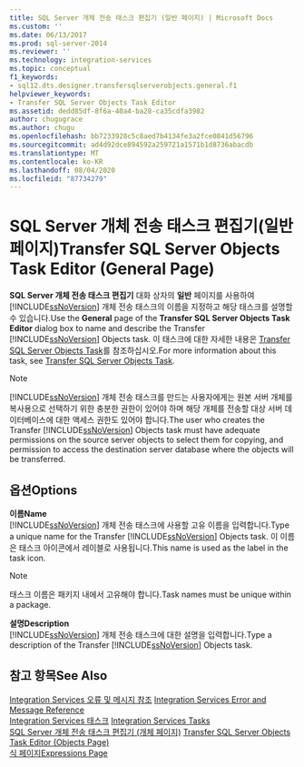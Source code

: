 ```yaml
---
title: SQL Server 개체 전송 태스크 편집기 (일반 페이지) | Microsoft Docs
ms.custom: ''
ms.date: 06/13/2017
ms.prod: sql-server-2014
ms.reviewer: ''
ms.technology: integration-services
ms.topic: conceptual
f1_keywords:
- sql12.dts.designer.transfersqlserverobjects.general.f1
helpviewer_keywords:
- Transfer SQL Server Objects Task Editor
ms.assetid: dedd85df-8f6a-40a4-ba28-ca35cdfa3982
author: chugugrace
ms.author: chugu
ms.openlocfilehash: bb7233928c5c8aed7b4134fe3a2fce0841d56796
ms.sourcegitcommit: ad4d92dce894592a259721a1571b1d8736abacdb
ms.translationtype: MT
ms.contentlocale: ko-KR
ms.lasthandoff: 08/04/2020
ms.locfileid: "87734279"
---
```

# <a name="transfer-sql-server-objects-task-editor-general-page"></a><span data-ttu-id="79b81-102">SQL Server 개체 전송 태스크 편집기(일반 페이지)</span><span class="sxs-lookup"><span data-stu-id="79b81-102">Transfer SQL Server Objects Task Editor (General Page)</span></span>
  <span data-ttu-id="79b81-103">**SQL Server 개체 전송 태스크 편집기** 대화 상자의 **일반** 페이지를 사용하여 [!INCLUDE[ssNoVersion](../includes/ssnoversion-md.md)] 개체 전송 태스크의 이름을 지정하고 해당 태스크를 설명할 수 있습니다.</span><span class="sxs-lookup"><span data-stu-id="79b81-103">Use the **General** page of the **Transfer SQL Server Objects Task Editor** dialog box to name and describe the Transfer [!INCLUDE[ssNoVersion](../includes/ssnoversion-md.md)] Objects task.</span></span> <span data-ttu-id="79b81-104">이 태스크에 대한 자세한 내용은 [Transfer SQL Server Objects Task](control-flow/transfer-sql-server-objects-task.md)를 참조하십시오.</span><span class="sxs-lookup"><span data-stu-id="79b81-104">For more information about this task, see [Transfer SQL Server Objects Task](control-flow/transfer-sql-server-objects-task.md).</span></span>  
  
> [!NOTE]  
>  <span data-ttu-id="79b81-105">[!INCLUDE[ssNoVersion](../includes/ssnoversion-md.md)] 개체 전송 태스크를 만드는 사용자에게는 원본 서버 개체를 복사용으로 선택하기 위한 충분한 권한이 있어야 하며 해당 개체를 전송할 대상 서버 데이터베이스에 대한 액세스 권한도 있어야 합니다.</span><span class="sxs-lookup"><span data-stu-id="79b81-105">The user who creates the Transfer [!INCLUDE[ssNoVersion](../includes/ssnoversion-md.md)] Objects task must have adequate permissions on the source server objects to select them for copying, and permission to access the destination server database where the objects will be transferred.</span></span>  
  
## <a name="options"></a><span data-ttu-id="79b81-106">옵션</span><span class="sxs-lookup"><span data-stu-id="79b81-106">Options</span></span>  
 <span data-ttu-id="79b81-107">**이름**</span><span class="sxs-lookup"><span data-stu-id="79b81-107">**Name**</span></span>  
 <span data-ttu-id="79b81-108">[!INCLUDE[ssNoVersion](../includes/ssnoversion-md.md)] 개체 전송 태스크에 사용할 고유 이름을 입력합니다.</span><span class="sxs-lookup"><span data-stu-id="79b81-108">Type a unique name for the Transfer [!INCLUDE[ssNoVersion](../includes/ssnoversion-md.md)] Objects task.</span></span> <span data-ttu-id="79b81-109">이 이름은 태스크 아이콘에서 레이블로 사용됩니다.</span><span class="sxs-lookup"><span data-stu-id="79b81-109">This name is used as the label in the task icon.</span></span>  
  
> [!NOTE]  
>  <span data-ttu-id="79b81-110">태스크 이름은 패키지 내에서 고유해야 합니다.</span><span class="sxs-lookup"><span data-stu-id="79b81-110">Task names must be unique within a package.</span></span>  
  
 <span data-ttu-id="79b81-111">**설명**</span><span class="sxs-lookup"><span data-stu-id="79b81-111">**Description**</span></span>  
 <span data-ttu-id="79b81-112">[!INCLUDE[ssNoVersion](../includes/ssnoversion-md.md)] 개체 전송 태스크에 대한 설명을 입력합니다.</span><span class="sxs-lookup"><span data-stu-id="79b81-112">Type a description of the Transfer [!INCLUDE[ssNoVersion](../includes/ssnoversion-md.md)] Objects task.</span></span>  
  
## <a name="see-also"></a><span data-ttu-id="79b81-113">참고 항목</span><span class="sxs-lookup"><span data-stu-id="79b81-113">See Also</span></span>  
 <span data-ttu-id="79b81-114">[Integration Services 오류 및 메시지 참조](../../2014/integration-services/integration-services-error-and-message-reference.md) </span><span class="sxs-lookup"><span data-stu-id="79b81-114">[Integration Services Error and Message Reference](../../2014/integration-services/integration-services-error-and-message-reference.md) </span></span>  
 <span data-ttu-id="79b81-115">[Integration Services 태스크](control-flow/integration-services-tasks.md) </span><span class="sxs-lookup"><span data-stu-id="79b81-115">[Integration Services Tasks](control-flow/integration-services-tasks.md) </span></span>  
 <span data-ttu-id="79b81-116">[SQL Server 개체 전송 태스크 편집기 &#40;개체 페이지&#41;](../../2014/integration-services/transfer-sql-server-objects-task-editor-objects-page.md) </span><span class="sxs-lookup"><span data-stu-id="79b81-116">[Transfer SQL Server Objects Task Editor &#40;Objects Page&#41;](../../2014/integration-services/transfer-sql-server-objects-task-editor-objects-page.md) </span></span>  
 [<span data-ttu-id="79b81-117">식 페이지</span><span class="sxs-lookup"><span data-stu-id="79b81-117">Expressions Page</span></span>](expressions/expressions-page.md)  
  
  
